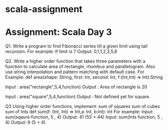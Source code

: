 # scala-assignment

# Assignment: Scala Day 3

Q1. Write a program to find Fibonacci series till a given limit using tail recursion.
For example: If limit is 7
Output: 0,1,1,2,3,5,8

Q2. Write a higher order function that takes three parameters with a function to calculate area of rectangle, rhombus and parallelogram. Also use string interpolation and pattern matching with default case.
For Example: 
def area(shape: String, first: Int, second: Int, f:(Int,Int) => Int):String

Input : area("rectangle",5,4,function)
Output : Area of rectangle is 20

Input : area("square",5,4,function)
Output : Not defined yet for square.

Q3 Using higher order functions, implement:
sum of squares
sum of cubes
sum of Ints
def sum(f: (Int, Int) => Int,a: Int, b:Int): Int
For example: 
Input: sum(sqaure function, 5 , 4)
Output: 41 (5*5 + 4*4)
Input: sum(Ints function, 5 , 4)
Output: 9 (5 + 4) 

